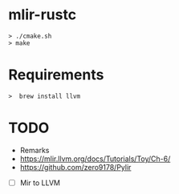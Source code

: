 # mlir-rustc


```console
> ./cmake.sh
> make
```


# Requirements

```console
>  brew install llvm
```


# TODO

* Remarks
* https://mlir.llvm.org/docs/Tutorials/Toy/Ch-6/
* https://github.com/zero9178/Pylir



- [ ] Mir to LLVM

